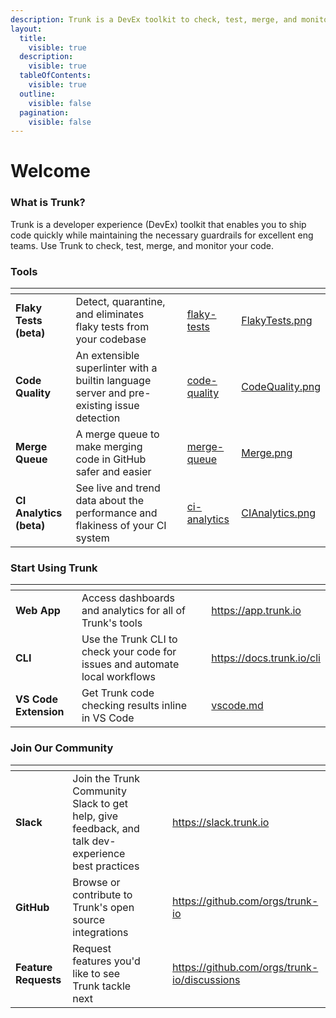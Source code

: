 ```yaml
---
description: Trunk is a DevEx toolkit to check, test, merge, and monitor your code.
layout:
  title:
    visible: true
  description:
    visible: true
  tableOfContents:
    visible: true
  outline:
    visible: false
  pagination:
    visible: false
---
```


# Welcome

### What is Trunk?

Trunk is a developer experience (DevEx) toolkit that enables you to ship code quickly while maintaining the necessary guardrails for excellent eng teams. Use Trunk to check, test, merge, and monitor your code.

### Tools

<table data-view="cards" data-full-width="false"><thead><tr><th></th><th></th><th data-hidden></th><th data-hidden data-card-target data-type="content-ref"></th><th data-hidden data-card-cover data-type="files"></th></tr></thead><tbody><tr><td><strong>Flaky Tests (beta)</strong></td><td>Detect, quarantine, and eliminates flaky tests from your codebase</td><td></td><td><a href="flaky-tests/">flaky-tests</a></td><td><a href=".gitbook/assets/FlakyTests.png">FlakyTests.png</a></td></tr><tr><td><strong>Code Quality</strong></td><td>An extensible superlinter with a builtin language server and pre-existing issue detection</td><td></td><td><a href="code-quality/">code-quality</a></td><td><a href=".gitbook/assets/CodeQuality.png">CodeQuality.png</a></td></tr><tr><td><strong>Merge Queue</strong></td><td>A merge queue to make merging code in GitHub safer and easier</td><td></td><td><a href="merge-queue/">merge-queue</a></td><td><a href=".gitbook/assets/Merge.png">Merge.png</a></td></tr><tr><td><strong>CI Analytics (beta)</strong></td><td>See live and trend data about the performance and flakiness of your CI system</td><td></td><td><a href="ci-analytics/">ci-analytics</a></td><td><a href=".gitbook/assets/CIAnalytics.png">CIAnalytics.png</a></td></tr></tbody></table>

### Start Using Trunk

<table data-view="cards" data-full-width="false"><thead><tr><th></th><th></th><th></th><th data-hidden data-card-target data-type="content-ref"></th></tr></thead><tbody><tr><td><strong>Web App</strong></td><td>Access dashboards and analytics for all of Trunk's tools</td><td></td><td><a href="https://app.trunk.io">https://app.trunk.io</a></td></tr><tr><td><strong>CLI</strong></td><td>Use the Trunk CLI to check your code for issues and automate local workflows</td><td></td><td><a href="https://docs.trunk.io/cli">https://docs.trunk.io/cli</a></td></tr><tr><td><strong>VS Code Extension</strong></td><td>Get Trunk code checking results inline in VS Code</td><td></td><td><a href="code-quality/ide-integration/vscode.md">vscode.md</a></td></tr></tbody></table>

### Join Our Community

<table data-view="cards" data-full-width="false"><thead><tr><th></th><th></th><th></th><th data-hidden data-card-cover data-type="files"></th><th data-hidden data-card-target data-type="content-ref"></th></tr></thead><tbody><tr><td><strong>Slack</strong></td><td>Join the Trunk Community Slack to get help, give feedback, and talk dev-experience best practices</td><td></td><td></td><td><a href="https://slack.trunk.io">https://slack.trunk.io</a></td></tr><tr><td><strong>GitHub</strong></td><td>Browse or contribute to Trunk's open source integrations</td><td></td><td></td><td><a href="https://github.com/orgs/trunk-io">https://github.com/orgs/trunk-io</a></td></tr><tr><td><strong>Feature Requests</strong></td><td>Request features you'd like to see Trunk tackle next</td><td></td><td></td><td><a href="https://github.com/orgs/trunk-io/discussions">https://github.com/orgs/trunk-io/discussions</a></td></tr></tbody></table>
